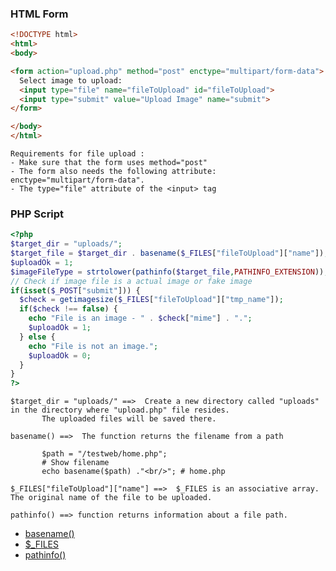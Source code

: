 ### HTML Form
```html
<!DOCTYPE html>
<html>
<body>

<form action="upload.php" method="post" enctype="multipart/form-data">
  Select image to upload:
  <input type="file" name="fileToUpload" id="fileToUpload">
  <input type="submit" value="Upload Image" name="submit">
</form>

</body>
</html>
```
```
Requirements for file upload :
- Make sure that the form uses method="post"
- The form also needs the following attribute: enctype="multipart/form-data".
- The type="file" attribute of the <input> tag
```
### PHP Script
```php
<?php
$target_dir = "uploads/";
$target_file = $target_dir . basename($_FILES["fileToUpload"]["name"]);
$uploadOk = 1;
$imageFileType = strtolower(pathinfo($target_file,PATHINFO_EXTENSION));
// Check if image file is a actual image or fake image
if(isset($_POST["submit"])) {
  $check = getimagesize($_FILES["fileToUpload"]["tmp_name"]);
  if($check !== false) {
    echo "File is an image - " . $check["mime"] . ".";
    $uploadOk = 1;
  } else {
    echo "File is not an image.";
    $uploadOk = 0;
  }
}
?>
```
```
$target_dir = "uploads/" ==>  Create a new directory called "uploads" in the directory where "upload.php" file resides. 
       The uploaded files will be saved there.
       
basename() ==>  The function returns the filename from a path
       
       $path = "/testweb/home.php";
       # Show filename
       echo basename($path) ."<br/>"; # home.php
       
$_FILES["fileToUpload"]["name"] ==>  $_FILES is an associative array. The original name of the file to be uploaded.

pathinfo() ==> function returns information about a file path.
```
- [basename()](https://www.w3schools.com/php/func_filesystem_basename.asp)
- [$_FILES](https://www.tutorialspoint.com/php-files#:~:text=The%20global%20predefined%20variable%20%24_,to%20multipart%2Fform%2Ddata.&text=%24_FILES%5B'file'%5D,the%20file%20to%20be%20uploaded.)
- [pathinfo()](https://www.w3schools.com/php/func_filesystem_pathinfo.asp)

